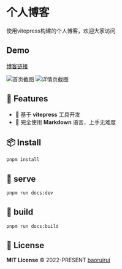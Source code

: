 # 个人博客
使用vitepress构建的个人博客，欢迎大家访问

## Demo
[博客链接](https://buptyi.xyz:4000)

![首页截图](https://buptyi.xyz:5000/myblogindex.jpg)
![详情页截图](https://buptyi.xyz:5000/myblogstart.jpg)


## 🚀 Features

- 🎪 基于 **vitepress** 工具开发
- 🔋 完全使用 **Markdown** 语言，上手无难度

## 📦 Install
```bash
pnpm install
```

## 🦄  serve
```bash
pnpm run docs:dev
```

## 🧱  build
```bash
pnpm run docs:build
```

## 📄 License

**MIT License** © 2022-PRESENT [baoruirui](https://github.com/BRR-bupt)
